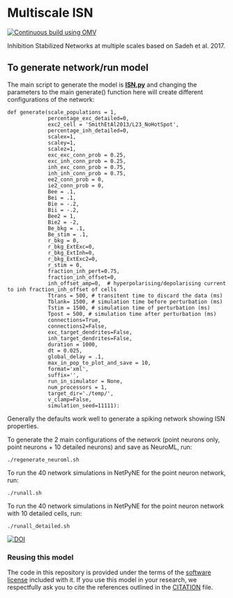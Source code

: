 # Multiscale ISN
[![Continuous build using OMV](https://github.com/OpenSourceBrain/MultiscaleISN/actions/workflows/omv-ci.yml/badge.svg)](https://github.com/OpenSourceBrain/MultiscaleISN/actions/workflows/omv-ci.yml)

Inhibition Stabilized Networks at multiple scales based on Sadeh et al. 2017. 

## To generate network/run model

The main script to generate the model is **[ISN.py](ISN.py)** and changing the parameters to the main 
generate() function here will create different configurations of the network:
```
def generate(scale_populations = 1,
             percentage_exc_detailed=0,
             exc2_cell = 'SmithEtAl2013/L23_NoHotSpot',
             percentage_inh_detailed=0,
             scalex=1,
             scaley=1,
             scalez=1,
             exc_exc_conn_prob = 0.25,
             exc_inh_conn_prob = 0.25,
             inh_exc_conn_prob = 0.75,
             inh_inh_conn_prob = 0.75,
             ee2_conn_prob = 0,
             ie2_conn_prob = 0,
             Bee = .1,
             Bei = .1,
             Bie = -.2,
             Bii = -.2,
             Bee2 = 1,
             Bie2 = -2,
             Be_bkg = .1,
             Be_stim = .1,
             r_bkg = 0,
             r_bkg_ExtExc=0,
             r_bkg_ExtInh=0,
             r_bkg_ExtExc2=0,
             r_stim = 0,
             fraction_inh_pert=0.75,
             fraction_inh_offset=0,
             inh_offset_amp=0,  # hyperpolarising/depolarising current to inh fraction_inh_offset of cells 
             Ttrans = 500, # transitent time to discard the data (ms)
             Tblank= 1500, # simulation time before perturbation (ms)
             Tstim = 1500, # simulation time of perturbation (ms)
             Tpost = 500, # simulation time after perturbation (ms)
             connections=True,
             connections2=False,
             exc_target_dendrites=False,
             inh_target_dendrites=False,
             duration = 1000,
             dt = 0.025,
             global_delay = .1,
             max_in_pop_to_plot_and_save = 10,
             format='xml',
             suffix='',
             run_in_simulator = None,
             num_processors = 1,
             target_dir='./temp/',
             v_clamp=False,
             simulation_seed=11111):       
```

Generally the defaults work well to generate a spiking network showing ISN properties. 

To generate the 2 main configurations of the network (point neurons only, point neurons + 10 detailed neurons) and save as NeuroML, run:

    ./regenerate_neuroml.sh

To run the 40 network simulations in NetPyNE for the point neuron network, run:

    ./runall.sh

To run the 40 network simulations in NetPyNE for the point neuron network with 10 detailed cells, run:

    ./runall_detailed.sh

[![DOI](https://www.zenodo.org/badge/136594034.svg)](https://www.zenodo.org/badge/latestdoi/136594034)

### Reusing this model

The code in this repository is provided under the terms of the [software license](LICENSE) included with it. If you use this model in your research, we respectfully ask you to cite the references outlined in the [CITATION](CITATION.md) file.

